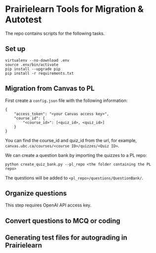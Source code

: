 # Prairielearn Tools for Migration \& Autotest

The repo contains scripts for the following tasks. 

## Set up 
```
virtualenv --no-download .env
source .env/bin/activate
pip install --upgrade pip 
pip install -r requirements.txt
```

## Migration from Canvas to PL
First create a `config.json` file with the following information:
```
{
    "access_token": "<your Canvas access key>",
    "course_id": {
        "<course_id>": [<quiz_id>, <quiz_id>]
    }
}
```
You can find the course_id and quiz_id from the url, for example, `canvas.ubc.ca/courses/<course ID>/quizzes/<Quiz ID>`.

We can create a question bank by importing the quizzes to a PL repo:
```
python create_quiz_bank.py --pl_repo <the folder containing the PL repo>
```
The questions will be added to `<pl_repo>/questions/QuestionBank/`.

## Organize questions 
This step requires OpenAI API access key. 


## Convert questions to MCQ or coding 

## Generating test files for autograding in Prairielearn
